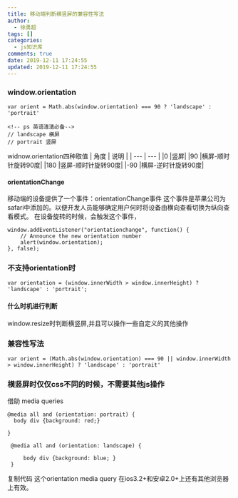 ```yaml
---
title: 移动端判断横竖屏的兼容性写法
author:
  - 徐勇超
tags: []
categories:
  - js知识库
comments: true
date: 2019-12-11 17:24:55
updated: 2019-12-11 17:24:55
---
```


### window.orientation
```
var orient = Math.abs(window.orientation) === 90 ? 'landscape' : 'portrait' 

<!-- ps 英语渣渣必备-->
// landscape 横屏
// portrait 竖屏
```
widnow.orientation四种取值
| 角度 | 说明 |
| --- | --- |
|0    |竖屏|
|90   |横屏-顺时针旋转90度|
|180  |竖屏-顺时针旋转90度|
|-90  |横屏-逆时针旋转90度|

#### orientationChange
移动端的设备提供了一个事件：orientationChange事件
这个事件是苹果公司为safari中添加的。以便开发人员能够确定用户何时将设备由横向查看切换为纵向查看模式。
在设备旋转的时候，会触发这个事件，
```
window.addEventListener("orientationchange", function() {
    // Announce the new orientation number
    alert(window.orientation);
}, false);
```

### 不支持orientation时
```
var orientation = (window.innerWidth > window.innerHeight) ? 'landscape' : 'portrait';
```

#### 什么时机进行判断
window.resize时判断横竖屏,并且可以操作一些自定义的其他操作

### 兼容性写法
```
var orient = (Math.abs(window.orientation) === 90 || window.innerWidth > window.innerHeight) ? 'landscape' : 'portrait'
```


### 横竖屏时仅仅css不同的时候，不需要其他js操作
借助 media queries
```
@media all and (orientation: portrait) {
  body div {background: red;} 

}

 @media all and (orientation: landscape) { 
     
     body div {background: blue; } 
 }
```
复制代码
这个orientation media query 在ios3.2+和安卓2.0+上还有其他浏览器上有效。
